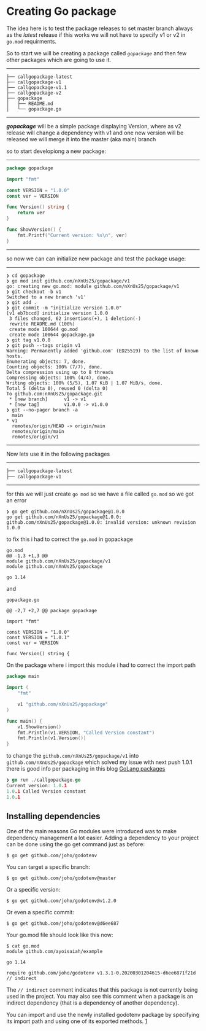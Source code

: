
# Creating Go package

The idea here is to test the package releases to set master branch always as the *latest* release
if this works we will not have to specify v1 or v2 in `go.mod` requirments.

So to start we will be creating a package called _`gopackage`_ and then few other packages which are going to use it.

---
```shell
├── callgopackage-latest
├── callgopackage-v1
├── callgopackage-v1.1
├── callgopackage-v2
├── gopackage
│   ├── README.md
│   └── gopackage.go
```
---

***gopackage*** will be a simple package displaying Version, where as v2 release will change a dependency with v1
and one new version will be released we will merge it into the master (aka main) branch

so to start developiong a new package:

---
```go
package gopackage

import "fmt"

const VERSION = "1.0.0"
const ver = VERSION

func Version() string {
	return ver
}

func ShowVersion() {
	fmt.Printf("Current version: %s\n", ver)
}
```
---

so now we can can initialize new package and test the package usage:

---
```shell
❯ cd gopackage
❯ go mod init github.com/nXnUs25/gopackage/v1
go: creating new go.mod: module github.com/nXnUs25/gopackage/v1
❯ git checkout -b v1
Switched to a new branch 'v1'
❯ git add .
❯ git commit -m "initialize version 1.0.0"
[v1 eb7bccd] initialize version 1.0.0
 3 files changed, 62 insertions(+), 1 deletion(-)
 rewrite README.md (100%)
 create mode 100644 go.mod
 create mode 100644 gopackage.go
❯ git tag v1.0.0
❯ git push --tags origin v1
Warning: Permanently added 'github.com' (ED25519) to the list of known hosts.
Enumerating objects: 7, done.
Counting objects: 100% (7/7), done.
Delta compression using up to 8 threads
Compressing objects: 100% (4/4), done.
Writing objects: 100% (5/5), 1.07 KiB | 1.07 MiB/s, done.
Total 5 (delta 0), reused 0 (delta 0)
To github.com:nXnUs25/gopackage.git
 * [new branch]      v1 -> v1
 * [new tag]         v1.0.0 -> v1.0.0
❯ git --no-pager branch -a
  main
* v1
  remotes/origin/HEAD -> origin/main
  remotes/origin/main
  remotes/origin/v1
```
---

Now lets use it in the following packages

---
```markdown
├── callgopackage-latest
├── callgopackage-v1
```
---

for this we will just create `go mod` so we have a file called `go.mod`
so we got an error

```shell
❯ go get github.com/nXnUs25/gopackage@1.0.0
go get github.com/nXnUs25/gopackage@1.0.0: github.com/nXnUs25/gopackage@1.0.0: invalid version: unknown revision 1.0.0
```

to fix this i had to correct the `go.mod` in gopackage

```
go.mod
@@ -1,3 +1,3 @@
module github.com/nXnUs25/gopackage/v1
module github.com/nXnUs25/gopackage

go 1.14
```

and

```
gopackage.go

@@ -2,7 +2,7 @@ package gopackage

import "fmt"

const VERSION = "1.0.0"
const VERSION = "1.0.1"
const ver = VERSION

func Version() string {
```


On the package where i import this module i had to correct the import path

```go
package main

import (
	"fmt"

	v1 "github.com/nXnUs25/gopackage"
)

func main() {
	v1.ShowVersion()
	fmt.Println(v1.VERSION, "Called Version constant")
	fmt.Println(v1.Version())
}
```

to change the `github.com/nXnUs25/gopackage/v1` into `github.com/nXnUs25/gopackage` which solved my issue with next push 1.0.1
there is good info per packaging in this blog
[GoLang packages][1]

```go
❯ go run ./callgopackage.go
Current version: 1.0.1
1.0.1 Called Version constant
1.0.1
```

[1]: <https://www.honeybadger.io/blog/golang-go-package-management/> (GoLang packages)

## Installing dependencies

One of the main reasons Go modules were introduced was to make dependency management a lot easier. Adding a dependency to your project can be done using the go get command just as before:

```
$ go get github.com/joho/godotenv
```

You can target a specific branch:
```
$ go get github.com/joho/godotenv@master
```

Or a specific version:

```
$ go get github.com/joho/godotenv@v1.2.0
```

Or even a specific commit:

```
$ go get github.com/joho/godotenv@d6ee687
```

Your go.mod file should look like this now:

```
$ cat go.mod
module github.com/ayoisaiah/example

go 1.14

require github.com/joho/godotenv v1.3.1-0.20200301204615-d6ee6871f21d // indirect
```

The `// indirect` comment indicates that this package is not currently being used in the project. You may also see this comment when a package is an indirect dependency (that is a dependency of another dependency).

You can import and use the newly installed godotenv package by specifying its import path and using one of its exported methods. [1]


